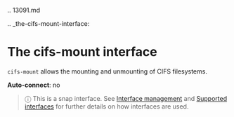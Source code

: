 .. 13091.md

.. _the-cifs-mount-interface:

# The cifs-mount interface

`cifs-mount` allows the mounting and unmounting of CIFS filesystems.

**Auto-connect**: no

> ⓘ  This is a snap interface. See [Interface management](interface-management.md) and [Supported interfaces](supported-interfaces.md) for further details on how interfaces are used.